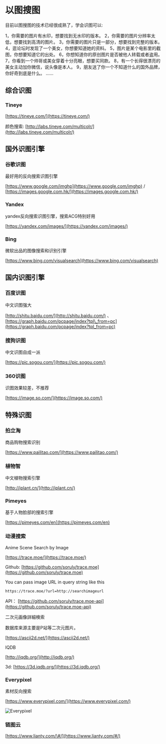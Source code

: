 # 以图搜图

目前以图搜图的技术已经很成熟了，学会识图可以:

1，你需要的图片有水印，想要找到无水印的版本。 2，你需要的图片分辨率太低，想要找到高清的图片。 3，你需要的图片只是一部分，想要找到完整的版本。 4，逛论坛时发现了一个美女，你想要知道她的资料。 5，图片是某个电影里的截图，你想要知道它的出处。 6，你想知道你的原创图片是否被他人转载或者盗用。 7，你看到一个帅哥或美女穿着十分亮眼，想要买同款。 8，有一个长得很漂亮的美女主动加你微信，说头像是本人。 9，朋友送了你一个不知道什么的国外品牌，你好奇到底是什么。 ......

## 综合识图

### Tineye

[https://tineye.com/](https://tineye.com/)

颜色搜索: [http://labs.tineye.com/multicolr/](http://labs.tineye.com/multicolr/)

## 国外识图引擎

### 谷歌识图

最好用的反向搜索识图引擎

[https://www.google.com/imghp](https://www.google.com/imghp) / [https://images.google.com.hk/](https://images.google.com.hk/)

### Yandex

yandex反向搜索识图引擎，搜索ACG特别好用

[https://yandex.com/images/](https://yandex.com/images/)

### Bing

微软出品的图像搜索和识别引擎

[https://www.bing.com/visualsearch](https://www.bing.com/visualsearch)

## 国内识图引擎

### 百度识图

中文识图强大

[http://shitu.baidu.com/](http://shitu.baidu.com/) 、 [https://graph.baidu.com/pcpage/index?tpl\_from=pc](https://graph.baidu.com/pcpage/index?tpl_from=pc)

### 搜狗识图

中文识图自成一派

[https://pic.sogou.com/](https://pic.sogou.com/)

### 360识图

识图效果较差，不推荐

[https://image.so.com/](https://image.so.com/)

## 特殊识图

### 拍立淘

商品购物搜索识别

[https://www.pailitao.com/](https://www.pailitao.com/)

### 植物智

中文植物搜索引擎

[http://iplant.cn/](http://iplant.cn/)

### Pimeyes

基于人物脸部的搜索引擎

[https://pimeyes.com/en](https://pimeyes.com/en)

### 动漫搜索

Anime Scene Search by Image

[https://trace.moe/](https://trace.moe/)

Github: [https://github.com/soruly/trace.moe](https://github.com/soruly/trace.moe)

You can pass image URL in query string like this

```text
https://trace.moe/?url=http://searchimageurl
```

API： [https://github.com/soruly/trace.moe-api](https://github.com/soruly/trace.moe-api)

二次元画像詳細検索

数据库来源主要是P站等二次元图片。

[https://ascii2d.net/](https://ascii2d.net/)

IQDB

[http://iqdb.org/](http://iqdb.org/)

3d: [https://3d.iqdb.org/](https://3d.iqdb.org/)

### Everypixel

素材反向搜索

[https://www.everypixel.com/](https://www.everypixel.com/)

![Everypixel](https://i.postimg.cc/RFpnftdR/image.png)

### 链图云

[https://www.lianty.com/\#/](https://www.lianty.com/#/)

